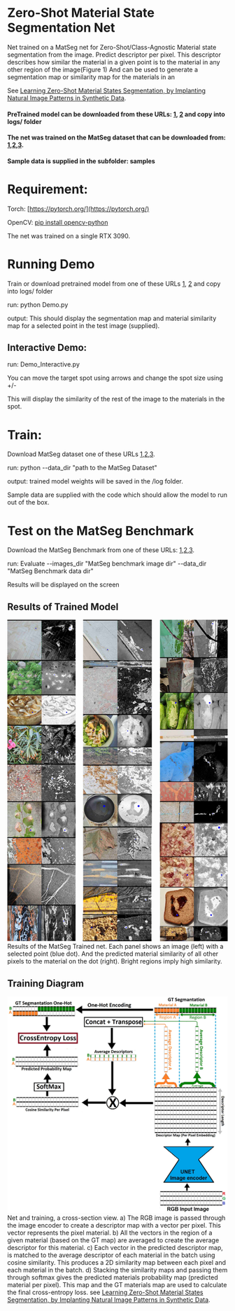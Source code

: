 # Zero-Shot Material State Segmentation Net
Net trained on a MatSeg net for Zero-Shot/Class-Agnostic Material state segmentation from the image.
Predict descriptor per pixel. This descriptor describes how similar the material in a given point is to the material in any other region of the image(Figure 1)
And can be used to generate a segmentation map or similarity map for the materials in an

See [Learning Zero-Shot Material States Segmentation,
by Implanting Natural Image Patterns in Synthetic Data](https://arxiv.org/pdf/2403.03309.pdf).

#### PreTrained model can be downloaded from these URLs: [1](https://e.pcloud.link/publink/show?code=XZlkH9ZVr34Vk4oV9LQGkseAyMJXpbRDui7), [2](https://icedrive.net/s/b75b61y8VSagutiYi1FZQSQhQVtZ) and copy into logs/ folder
#### The net was trained on the MatSeg dataset that can be downloaded from: [1](https://e.pcloud.link/publink/show?code=kZHCcnZOfzqInb3anSl7xzFBoqCDmkr2JKV),[2](https://icedrive.net/s/SBb3g9WzQ5wZuxX9892Z3R4bW8jw),[3](https://zenodo.org/records/10801191).
#### Sample data is supplied in the subfolder: samples
 



# Requirement:

Torch: [https://pytorch.org/](https://pytorch.org/)

OpenCV: [pip install opencv-python](https://pytorch.org/)

The net was trained on a single RTX 3090.

# Running Demo
Train or download pretrained model  from one of these URLs [1](https://e.pcloud.link/publink/show?code=XZlQvMZzlpiakIEdXpB3lwC7kVX9HXnH5jk), [2](https://icedrive.net/s/b75b61y8VSagutiYi1FZQSQhQVtZ) and copy into logs/ folder

run: python Demo.py

output: This should display the segmentation map and material similarity map for a selected point in the test image (supplied).

## Interactive Demo:
run: Demo_Interactive.py

You can move the target spot using arrows and change the spot size using +/- 

This will display the similarity of the rest of the image to the materials in the spot.

# Train:
Download MatSeg dataset one of these URLs [1](https://e.pcloud.link/publink/show?code=kZHCcnZOfzqInb3anSl7xzFBoqCDmkr2JKV),[2](https://icedrive.net/s/SBb3g9WzQ5wZuxX9892Z3R4bW8jw),[3](https://zenodo.org/records/10801191).

run: python --data_dir "path to the MatSeg Dataset"

output: trained model weights will be saved in the /log folder.

Sample data are supplied with the code which should allow the model to run out of the box.

# Test on the MatSeg Benchmark
Download the MatSeg Benchmark from one of these URLs: [1](https://icedrive.net/s/NtbARDSx6WtSN748Z7kix8ZXZtSu),[2](https://e.pcloud.link/publink/show?code=XZDsGnZ3ERMX76L5dYLzfnPTch8fYRtlRXV),[3](https://zenodo.org/records/10801191).

run: Evaluate --images_dir "MatSeg benchmark image dir" --data_dir "MatSeg Benchmark data dir"

Results will be displayed on the screen

## Results of Trained Model

![](Figure1.jpg)
Results of the MatSeg Trained net. Each panel shows an image (left)
with a selected point (blue dot). And the predicted material similarity of all other pixels to the material on the
dot (right). Bright regions imply high similarity.

## Training Diagram

![](Figure2.jpg)
Net and training, a cross-section view. a) The RGB image is passed through the image encoder to
create a descriptor map with a vector per pixel. This vector represents the pixel material. b) All the vectors in
the region of a given material (based on the GT map) are averaged to create the average descriptor for this
material. c) Each vector in the predicted descriptor map, is matched to the average descriptor of
each material in the batch using cosine similarity. This produces a 2D similarity map between each pixel and
each material in the batch. d) Stacking the similarity maps and passing them through softmax gives the
predicted materials probability map (predicted material per pixel). This map and the GT materials map are
used to calculate the final cross-entropy loss.
see [Learning Zero-Shot Material States Segmentation,
by Implanting Natural Image Patterns in Synthetic Data](https://arxiv.org/pdf/2403.03309.pdf).














